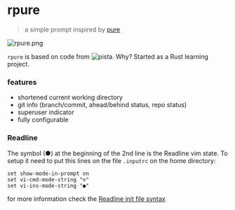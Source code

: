 # rpure

> a simple prompt inspired by [pure](https://github.com/sindresorhus/pure)

![rpure.png](/kascote/rpure/raw/master/screenshot.png)


`rpure` is based on code from ![pista](https://github.com/nerdypepper/pista). 
Why? Started as a Rust learning project.

### features

 - shortened current working directory
 - git info (branch/commit, ahead/behind status, repo status)
 - superuser indicator
 - fully configurable
 
### Readline

The symbol (●) at the beginning of the 2nd line is the Readline vim state.
To setup it need to put this lines on the file `.inputrc` on the home directory:

```
set show-mode-in-prompt on
set vi-cmd-mode-string "⊙"
set vi-ins-mode-string "●"
```

for more information check the [Readline init file syntax](https://www.gnu.org/software/bash/manual/html_node/Readline-Init-File-Syntax.html#Readline-Init-File-Syntax)
